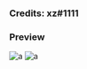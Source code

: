### Credits: xz#1111
### Preview
![a](https://github.com/Eazvy/UILibs/blob/main/Librarys/Abyss/daw.png?raw=true)
![a](https://github.com/Eazvy/UILibs/blob/main/Librarys/Abyss/imagewadawdawdaw.png?raw=true)

